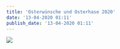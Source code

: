 ```yaml
---
title: 'Osterwünsche und Osterhase 2020'
date: '13-04-2020 01:11'
publish_date: '13-04-2020 01:11'
---
```


![](https://cloud.johannische-kirche.org/index.php/s/gWTersDgzd8HzfA)